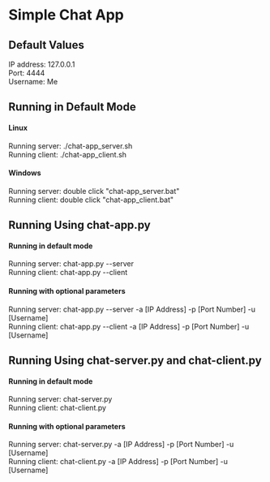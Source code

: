 Simple Chat App
===============
<h2>Default Values</h2>
IP address: 127.0.0.1<br>
Port: 4444<br>
Username: Me<br>

<h2>Running in Default Mode</h2>
<h4>Linux</h4>
Running server: ./chat-app_server.sh<br>
Running client: ./chat-app_client.sh

<h4>Windows</h4>
Running server: double click "chat-app_server.bat"<br>
Running client: double click "chat-app_client.bat"

<h2>Running Using chat-app.py </h2>
<h4>Running in default mode</h4>
Running server: chat-app.py --server<br>
Running client: chat-app.py --client

<h4>Running with optional parameters</h4>
Running server: chat-app.py --server -a [IP Address] -p [Port Number] -u [Username]<br>
Running client: chat-app.py --client -a [IP Address] -p [Port Number] -u [Username]

<h2>Running Using chat-server.py and chat-client.py</h2>
<h4>Running in default mode</h4>
Running server: chat-server.py<br>
Running client: chat-client.py

<h4>Running with optional parameters</h4>
Running server: chat-server.py -a [IP Address] -p [Port Number] -u [Username]<br>
Running client: chat-client.py -a [IP Address] -p [Port Number] -u [Username]
